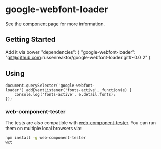 google-webfont-loader
============

See the [component page](http://russenreaktor.github.io/google-webfont-loader) for more information.

## Getting Started
Add it via bower
  "dependencies": {
    "google-webfont-loader": "git@github.com:russenreaktor/google-webfont-loader.git#~0.0.2"
  }
  

## Using
 <google-webfont-loader fonts="Droid Sans,Droid Serif"></google-webfont-loader>

    document.querySelector('google-webfont-loader').addEventListener('fonts-active', function(e) {
        console.log('fonts-active', e.detail.fonts);
    });
    
### web-component-tester

The tests are also compatible with [web-component-tester](https://github.com/Polymer/web-component-tester). You can run them on multiple local browsers via:

```sh
npm install -g web-component-tester
wct
```
